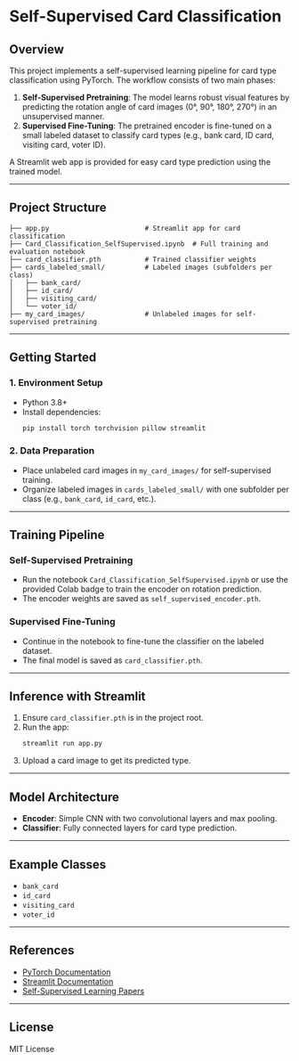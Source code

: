 # Self-Supervised Card Classification

## Overview
This project implements a self-supervised learning pipeline for card type classification using PyTorch. The workflow consists of two main phases:

1. **Self-Supervised Pretraining**: The model learns robust visual features by predicting the rotation angle of card images (0°, 90°, 180°, 270°) in an unsupervised manner.
2. **Supervised Fine-Tuning**: The pretrained encoder is fine-tuned on a small labeled dataset to classify card types (e.g., bank card, ID card, visiting card, voter ID).

A Streamlit web app is provided for easy card type prediction using the trained model.

---

## Project Structure
```
├── app.py                        # Streamlit app for card classification
├── Card_Classification_SelfSupervised.ipynb  # Full training and evaluation notebook
├── card_classifier.pth           # Trained classifier weights
├── cards_labeled_small/          # Labeled images (subfolders per class)
│   ├── bank_card/
│   ├── id_card/
│   ├── visiting_card/
│   └── voter_id/
├── my_card_images/               # Unlabeled images for self-supervised pretraining
```

---

## Getting Started

### 1. Environment Setup
- Python 3.8+
- Install dependencies:
  ```bash
  pip install torch torchvision pillow streamlit
  ```

### 2. Data Preparation
- Place unlabeled card images in `my_card_images/` for self-supervised training.
- Organize labeled images in `cards_labeled_small/` with one subfolder per class (e.g., `bank_card`, `id_card`, etc.).

---

## Training Pipeline

### Self-Supervised Pretraining
- Run the notebook `Card_Classification_SelfSupervised.ipynb` or use the provided Colab badge to train the encoder on rotation prediction.
- The encoder weights are saved as `self_supervised_encoder.pth`.

### Supervised Fine-Tuning
- Continue in the notebook to fine-tune the classifier on the labeled dataset.
- The final model is saved as `card_classifier.pth`.

---

## Inference with Streamlit

1. Ensure `card_classifier.pth` is in the project root.
2. Run the app:
   ```bash
   streamlit run app.py
   ```
3. Upload a card image to get its predicted type.

---

## Model Architecture
- **Encoder**: Simple CNN with two convolutional layers and max pooling.
- **Classifier**: Fully connected layers for card type prediction.

---

## Example Classes
- `bank_card`
- `id_card`
- `visiting_card`
- `voter_id`

---

## References
- [PyTorch Documentation](https://pytorch.org/)
- [Streamlit Documentation](https://docs.streamlit.io/)
- [Self-Supervised Learning Papers](https://arxiv.org/abs/1805.01978)

---

## License
MIT License
